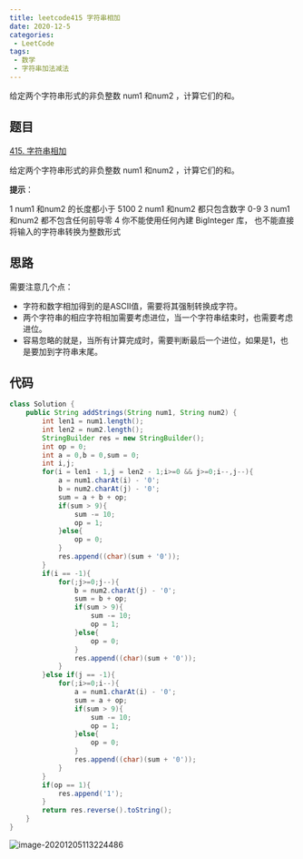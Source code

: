 ```yaml
---
title: leetcode415 字符串相加
date: 2020-12-5
categories:
 - LeetCode
tags:
 - 数学
 - 字符串加法减法
---
```


给定两个字符串形式的非负整数 num1 和num2 ，计算它们的和。

<!-- more -->



## 题目

[415. 字符串相加](https://leetcode-cn.com/problems/add-strings/)

给定两个字符串形式的非负整数 num1 和num2 ，计算它们的和。

 

**提示**：

1 num1 和num2 的长度都小于 5100
2 num1 和num2 都只包含数字 0-9
3 num1 和num2 都不包含任何前导零
4 你不能使用任何內建 BigInteger 库， 也不能直接将输入的字符串转换为整数形式

## 思路

需要注意几个点：

- 字符和数字相加得到的是ASCII值，需要将其强制转换成字符。
- 两个字符串的相应字符相加需要考虑进位，当一个字符串结束时，也需要考虑进位。
- 容易忽略的就是，当所有计算完成时，需要判断最后一个进位，如果是1，也是要加到字符串末尾。

## 代码



```java
class Solution {
    public String addStrings(String num1, String num2) {
        int len1 = num1.length();
        int len2 = num2.length();
        StringBuilder res = new StringBuilder();
        int op = 0;
        int a = 0,b = 0,sum = 0;
        int i,j;
        for(i = len1 - 1,j = len2 - 1;i>=0 && j>=0;i--,j--){
            a = num1.charAt(i) - '0';
            b = num2.charAt(j) - '0';
            sum = a + b + op;
            if(sum > 9){
                sum -= 10;
                op = 1;
            }else{
                op = 0;
            }
            res.append((char)(sum + '0'));
        }
        if(i == -1){
            for(;j>=0;j--){
                b = num2.charAt(j) - '0';
                sum = b + op;
                if(sum > 9){
                    sum -= 10;
                    op = 1;
                }else{
                    op = 0;
                }
                res.append((char)(sum + '0'));
            }
        }else if(j == -1){
            for(;i>=0;i--){
                a = num1.charAt(i) - '0';
                sum = a + op;
                if(sum > 9){
                    sum -= 10;
                    op = 1;
                }else{
                    op = 0;
                }
                res.append((char)(sum + '0'));
            }
        }
        if(op == 1){
            res.append('1');
        }
        return res.reverse().toString();
    }
}
```

![image-20201205113224486](https://i.loli.net/2020/12/05/qFdDp25kbUSw9yf.png)